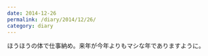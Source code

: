```yaml
---
date: 2014-12-26
permalink: /diary/2014/12/26/
category: diary
---
```


ほうほうの体で仕事納め。来年が今年よりもマシな年でありますように。